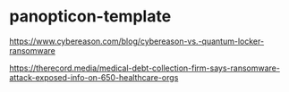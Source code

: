 # panopticon-template

https://www.cybereason.com/blog/cybereason-vs.-quantum-locker-ransomware

https://therecord.media/medical-debt-collection-firm-says-ransomware-attack-exposed-info-on-650-healthcare-orgs
